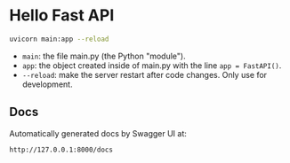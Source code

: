 # Hello Fast API

```sh
uvicorn main:app --reload
```

- `main`: the file main.py (the Python "module").
- `app`: the object created inside of main.py with the line `app = FastAPI()`.
- `--reload`: make the server restart after code changes. Only use for development.

## Docs

Automatically generated docs by Swagger UI at:

```sh
http://127.0.0.1:8000/docs
```
